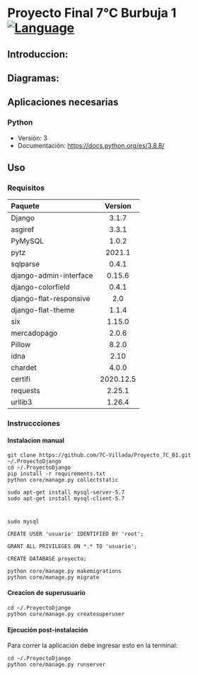 # Proyecto Final 7°C Burbuja 1 [![Language](https://img.shields.io/badge/lang-espa%C3%B1ol%20%2F%20english-yellow)](#)

## Introduccion:

## Diagramas:

## Aplicaciones necesarias
### Python
 - Versión: 3
 - Documentación: https://docs.python.org/es/3.8.8/

## Uso
### Requisitos
| Paquete | Version |
|:---|:---:|
| Django| 3.1.7 |
| asgiref| 3.3.1 |
| PyMySQL| 1.0.2 |
| pytz| 2021.1 |
| sqlparse| 0.4.1 |
| django-admin-interface| 0.15.6
| django-colorfield| 0.4.1
| django-flat-responsive| 2.0
| django-flat-theme| 1.1.4
| six| 1.15.0
| mercadopago| 2.0.6
| Pillow| 8.2.0
| idna | 2.10
| chardet | 4.0.0
| certifi | 2020.12.5
| requests | 2.25.1
| urllib3 | 1.26.4

### Instruccciones
#### Instalacion manual

```shell
git clone https://github.com/7C-Villada/Proyecto_7C_B1.git ~/.ProyectoDjango
cd ~/.ProyectoDjango
pip install -r requirements.txt
python core/manage.py collectstatic

sudo apt-get install mysql-server-5.7
sudo apt-get install mysql-client-5.7
```

##### 
```shell

sudo mysql

CREATE USER 'usuario' IDENTIFIED BY 'root';

GRANT ALL PRIVILEGES ON *.* TO 'usuario';

CREATE DATABASE proyecto;

python core/manage.py makemigrations
python core/manage.py migrate
```

#### Creacion de superusuario

```shell
cd ~/.ProyectoDjango
python core/manage.py createsuperuser
```

#### Ejecución post-instalación

Para correr la aplicación debe ingresar esto en la terminal:

```shell
cd ~/.ProyectoDjango
python core/manage.py runserver
```


